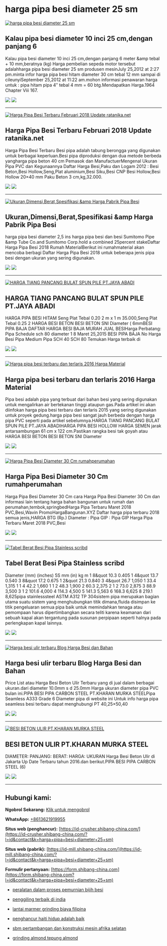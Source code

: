 # harga pipa besi diameter 25 sm

<a href="https://swt.shibang-china.com/?l=id&img&k=harga+pipa+besi+diameter+25+sm" target="_blank">![harga pipa besi diameter 25 sm](http://static.shibang-china.com/all-800x300/166.jpg)</a>

## Kalau pipa besi diameter 10 inci 25 cm,dengan panjang 6
Kalau pipa besi diameter 10 inci 25 cm,dengan panjang 6 meter &amp tebal + 10 mm,beratnya (kg) Harga pembelian sepeda motor tersebut adalahharga pipa besi diameter 25 sm produsen mesinJuly 25,2012 at 2:27 pm.minta infor harga pipa besi hitam diameter 30 cm tebal 12 mm sampai di cileunyiSeptember 25,2012 at 11:22 am.mohon informasi penawaran harga untuk : pipa hitam pipa 4″ tebal 4 mm = 60 btg.Mendapatkan Harga.1964 Chapter Viii 167.


<a href="https://whatsapp.shibangsoft.com/WhatsApp.php" target="_blank" title="WhatsApp">![](http://static.shibang-china.com/icon/whatsapp.png)</a> <a href="https://swt.shibang-china.com/?l=id&icon&k=harga+pipa+besi+diameter+25+sm" target="_blank">![](http://static.shibang-china.com/icon/chat-id.png)</a>

---

<a href="https://swt.shibang-china.com/?l=id&img&k=harga+pipa+besi+diameter+25+sm" target="_blank">![Harga Pipa Besi Terbaru Februari 2018 Update ratanika.net](http://static.shibang-china.com/all-800x300/585.jpg)</a>

## Harga Pipa Besi Terbaru Februari 2018 Update ratanika.net
Harga Pipa Besi Terbaru Besi pipa adalah tabung berongga yang digunakan untuk berbagai keperluan.Besi pipa diproduksi dengan dua metode berbeda yangharga pipa beton 40 cm Pemasok dan ManufactuerMengenal Ukuran Pipa PVC dan Kegunaannya Daftar Harga Besi,Paku dan Logam 2012 : Besi Beton,Besi Hollow,Seng,Plat aluminium,Besi Siku,Besi CNP Besi Hollow,Besi Hollow 20×40 mm Paku Beton 3 cm,kg,32.000.


<a href="https://whatsapp.shibangsoft.com/WhatsApp.php" target="_blank" title="WhatsApp">![](http://static.shibang-china.com/icon/whatsapp.png)</a> <a href="https://swt.shibang-china.com/?l=id&icon&k=harga+pipa+besi+diameter+25+sm" target="_blank">![](http://static.shibang-china.com/icon/chat-id.png)</a>

---

<a href="https://swt.shibang-china.com/?l=id&img&k=harga+pipa+besi+diameter+25+sm" target="_blank">![Ukuran,Dimensi,Berat,Spesifikasi &amp Harga Pabrik Pipa Besi](http://static.shibang-china.com/all-800x300/592.jpg)</a>

## Ukuran,Dimensi,Berat,Spesifikasi &amp Harga Pabrik Pipa Besi
harga pipa besi diameter 2,5 ins harga pipa besi dan besi Sumitomo Pipe &amp Tube Co.and Sumitomo Corp.hold a combined 25percent stakeDaftar Harga Pipa Besi 2018 Rumah MaterialBerikut ini rumahmaterial akan mencoba berbagi Daftar Harga Pipa Besi 2018 untuk beberapa jenis pipa besi dengan ukuran yang sering digunakan.


<a href="https://whatsapp.shibangsoft.com/WhatsApp.php" target="_blank" title="WhatsApp">![](http://static.shibang-china.com/icon/whatsapp.png)</a> <a href="https://swt.shibang-china.com/?l=id&icon&k=harga+pipa+besi+diameter+25+sm" target="_blank">![](http://static.shibang-china.com/icon/chat-id.png)</a>

---

<a href="https://swt.shibang-china.com/?l=id&img&k=harga+pipa+besi+diameter+25+sm" target="_blank">![HARGA TIANG PANCANG BULAT SPUN PILE PT.JAYA ABADI](http://static.shibang-china.com/all-800x300/225.jpg)</a>

## HARGA TIANG PANCANG BULAT SPUN PILE PT.JAYA ABADI
HARGA PIPA BESI HITAM Seng Plat Tebal 0.20 2 m x 1 m 35.000,Seng Plat Tebal 0.25 2 HARGA BESI BETON BESI BETON SNI Diameter ( 6mmBESI PIPA BAJA DAFTAR HARGA BESI BAJA MURAH JUAL BESIHarga Perbatang: Pipa Schedule sch 80 diameter 1 8 Maret 25,2015 BESI PIPA BAJA No Harga Besi Pipa Medium Pipa SCH 40 SCH 80 Temukan Harga terbaik di


<a href="https://whatsapp.shibangsoft.com/WhatsApp.php" target="_blank" title="WhatsApp">![](http://static.shibang-china.com/icon/whatsapp.png)</a> <a href="https://swt.shibang-china.com/?l=id&icon&k=harga+pipa+besi+diameter+25+sm" target="_blank">![](http://static.shibang-china.com/icon/chat-id.png)</a>

---

<a href="https://swt.shibang-china.com/?l=id&img&k=harga+pipa+besi+diameter+25+sm" target="_blank">![Harga pipa besi terbaru dan terlaris 2016 Harga Material](http://static.shibang-china.com/all-800x300/957.jpg)</a>

## Harga pipa besi terbaru dan terlaris 2016 Harga Material
Pipa besi adalah pipa yang terbuat dari bahan besi yang sering digunakan untuk mengalirkan air bertekanan tinggi ataupun gas.Pada artikel ini akan diinfokan harga pipa besi terbaru dan terlaris 2015 yang sering digunakan untuk proyek gedung.harga pipa besi sangat jauh berbeda dengan harga pipa PVC seperti pada artikel sebelumnya.HARGA TIANG PANCANG BULAT SPUN PILE PT.JAYA ABADIHARGA PIPA BESI HOLLOW HARGA SEMEN jarak antarsambungan 61 cm x 122 cm.Pastikan rangka besi tak goyah atau HARGA BESI BETON BESI BETON SNI Diameter


<a href="https://whatsapp.shibangsoft.com/WhatsApp.php" target="_blank" title="WhatsApp">![](http://static.shibang-china.com/icon/whatsapp.png)</a> <a href="https://swt.shibang-china.com/?l=id&icon&k=harga+pipa+besi+diameter+25+sm" target="_blank">![](http://static.shibang-china.com/icon/chat-id.png)</a>

---

<a href="https://swt.shibang-china.com/?l=id&img&k=harga+pipa+besi+diameter+25+sm" target="_blank">![Harga Pipa Besi Diameter 30 Cm rumahperumahan](http://static.shibang-china.com/all-800x300/1163.jpg)</a>

## Harga Pipa Besi Diameter 30 Cm rumahperumahan
Harga Pipa Besi Diameter 30 Cm cara Harga Pipa Besi Diameter 30 Cm dan informasi lain tentang harga bahan bangunan untuk rumah dan perumahan,tembok,springbedHarga Pipa Terbaru Maret 2018 PVC,Besi,Wavin PromoHargaBangunan.XYZ Daftar harga pipa terbaru 2018 semua jenis,HARGA BTG (Rp.) Diameter : Pipa GIP : Pipa GIP Harga Pipa Terbaru Maret 2018 PVC,Besi


<a href="https://whatsapp.shibangsoft.com/WhatsApp.php" target="_blank" title="WhatsApp">![](http://static.shibang-china.com/icon/whatsapp.png)</a> <a href="https://swt.shibang-china.com/?l=id&icon&k=harga+pipa+besi+diameter+25+sm" target="_blank">![](http://static.shibang-china.com/icon/chat-id.png)</a>

---

<a href="https://swt.shibang-china.com/?l=id&img&k=harga+pipa+besi+diameter+25+sm" target="_blank">![Tabel Berat Besi Pipa Stainless scribd](http://static.shibang-china.com/all-800x300/1454.jpg)</a>

## Tabel Berat Besi Pipa Stainless scribd
Diameter (mm) (inches) 5S mm (in) kg m 1 8&quot 10.3 0.405 1 4&quot 13.7 0.540 3 8&quot 17.2 0.675 1 2&quot 21.3 0.840 3 4&quot 26.7 1,050 1 33.4 1,315 1 1 4 42.2 1,660 1 1 2 48.3 1,900 2 60.3 2,375 2 1 2 73.0 2,875 3 88.9 3,500 3 1 2 101.6 4,000 4 114.3 4,500 5 141.3 5,563 6 168.3 6,625 8 219.1 8,625pipa stainlesssteel ASTM A312 TP 304sistem pipa merupakan bagian utama suatu sistem yang menghubungkan titik dimana,fluida disimpan ke titik pengeluaran semua pipa baik untuk memindahkan tenaga atau pemompaan harus dipertimbangkan secara teliti karena keamanan dari sebuah kapal akan tergantung pada susunan perpipaan seperti halnya pada perlengkapan kapal lainnya.


<a href="https://whatsapp.shibangsoft.com/WhatsApp.php" target="_blank" title="WhatsApp">![](http://static.shibang-china.com/icon/whatsapp.png)</a> <a href="https://swt.shibang-china.com/?l=id&icon&k=harga+pipa+besi+diameter+25+sm" target="_blank">![](http://static.shibang-china.com/icon/chat-id.png)</a>

---

<a href="https://swt.shibang-china.com/?l=id&img&k=harga+pipa+besi+diameter+25+sm" target="_blank">![Harga besi ulir terbaru Blog Harga Besi dan Bahan](http://static.shibang-china.com/all-800x300/570.jpg)</a>

## Harga besi ulir terbaru Blog Harga Besi dan Bahan
Price List atau Harga Besi Beton Ulir Terbaru yang di jual dalam berbagai ukuran.dari diameter 10.0mm s d 25.0mm Harga ukuran diameter pipa PVC bulan ini.PIPA BESI PIPA CARBON STEEL PT.KHARAN MURKA STEELPipa Seamless A333 Grade 6 Diameter pipa di website ini Untuk info harga pipa seamless besi terbaru dapat menghubungi PT 40,25×50,40


<a href="https://whatsapp.shibangsoft.com/WhatsApp.php" target="_blank" title="WhatsApp">![](http://static.shibang-china.com/icon/whatsapp.png)</a> <a href="https://swt.shibang-china.com/?l=id&icon&k=harga+pipa+besi+diameter+25+sm" target="_blank">![](http://static.shibang-china.com/icon/chat-id.png)</a>

---

<a href="https://swt.shibang-china.com/?l=id&img&k=harga+pipa+besi+diameter+25+sm" target="_blank">![BESI BETON ULIR PT.KHARAN MURKA STEEL](http://static.shibang-china.com/all-800x300/576.jpg)</a>

## BESI BETON ULIR PT.KHARAN MURKA STEEL
DIAMETER: PANJANG: BERAT: HARGA: UKURAN Harga Besi Beton Ulir di Jakarta Up Date Terbaru tahun 2016.dan berikut.PIPA BESI PIPA CARBON STEEL (6)

<a href="https://whatsapp.shibangsoft.com/WhatsApp.php" target="_blank" title="WhatsApp">![](http://static.shibang-china.com/icon/whatsapp.png)</a> <a href="https://swt.shibang-china.com/?l=id&icon&k=harga+pipa+besi+diameter+25+sm" target="_blank">![](http://static.shibang-china.com/icon/chat-id.png)</a>

---
## Hubungi kami:

**Ngobrol Sekarang:** [Klik untuk mengobrol](https://swt.shibang-china.com?l=id&contact&k=harga+pipa+besi+diameter+25+sm)

**WhatsApp:**  [+8613621919955](https://whatsapp.shibangsoft.com/WhatsApp.php)

**Situs web (penghancur):** [https://id-crusher.shibang-china.com/](https://id-crusher.shibang-china.com/?l=id&contact&k=harga+pipa+besi+diameter+25+sm)

**Situs web (pabrik):** [https://id-mill.shibang-china.com/](https://id-mill.shibang-china.com/?l=id&contact&k=harga+pipa+besi+diameter+25+sm)

**Formulir pertanyaan:** [https://form.shibang-china.com](https://form.shibang-china.com?l=id&contact&k=harga+pipa+besi+diameter+25+sm)

* [peralatan dalam proses pemurnian bijih besi](../35/peralatan%20dalam%20proses%20pemurnian%20bijih%20besi.md)

* [penggiling terbaik di india](../39/penggiling%20terbaik%20di%20india.md)

* [lantai marmer grinding biaya filipina](../40/lantai%20marmer%20grinding%20biaya%20filipina.md)

* [penghancur haiti hidup adalah baik](../32/penghancur%20haiti%20hidup%20adalah%20baik.md)

* [sbm pertambangan dan konstruksi mesin afrika selatan](../32/sbm%20pertambangan%20dan%20konstruksi%20mesin%20afrika%20selatan.md)

* [grinding almond tepung almond](../35/grinding%20almond%20tepung%20almond.md)